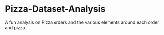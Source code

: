 # Pizza-Dataset-Analysis
A fun analysis on Pizza orders and the various elements around each order and pizza.
